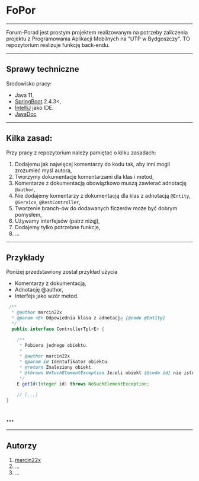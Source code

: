# FoPor

---

Forum-Porad jest prostym projektem realizowanym na potrzeby zaliczenia projektu z Programowania Aplikacji Mobilnych na "UTP w Bydgoszczy". TO repozytorium realizuje funkcję back-endu.

---

## Sprawy techniczne
Srodowisko pracy:
  * Java 11,
  * [SpringBoot](https://spring.io/projects/spring-boot) 2.4.3<,
  * [IntelliJ](https://www.jetbrains.com/idea/) jako IDE.
  * [JavaDoc](https://www.oracle.com/technical-resources/articles/java/javadoc-tool.html#@version)

---

## Kilka zasad:
Przy pracy z repozytorium należy pamiętać o kilku zasadach:
1. Dodajemu jak najwięcej komentarzy do kodu tak, aby inni mogli zrozumieć myśl autora,
2. Tworzymy dokumentacje komentarzami dla klas i metod,
3. Komentarze z dokumentacją obowiązkowo muszą zawierać adnotację `@author`,
4. Nie dodajemy komentarzy z dokumentacją dla klas z adnotacją `@Entity`, `@Service`, `@RestController`,
5. Tworzenie branch-ów do dodawanych ficzerów może być dobrym pomysłem,
6. Używamy interfejsów (patrz niżęj),
7. Dodajemy tylko potrzebne funkcje,
8. ...

---

## Przykłady
Poniżej przedstawiony został przykład użycia
* Komentarzy z dokumentacją,
* Adnotację @author,
* Interfejs jako wzór metod.
```java
 /**
  * @author marcin22x
  * @param <E> Odpowiednia klasa z adnotacją {@code @Entity}
  */
  public interface ControllerTpl<E> {

    /**
     * Pobiera jednego obiektu.
     *
     * @author marcin22x
     * @param id Identufikator obiektu.
     * @return Znaleziony obiekt.
     * @throws NoSuchElementException Jeżeli obiekt {@code id} nie istnieje.
     */
    E getId(Integer id) throws NoSuchElementException;

    // [...]
}
```

## ...

---

## Autorzy
1. [marcin22x](https://github.com/MrSpy0x22)
2. ...
3. ...